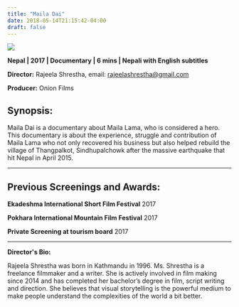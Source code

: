 ```yaml
---
title: "Maila Dai"
date: 2018-05-14T21:15:42-04:00
draft: false
---
```


![](/images/maila-dai.png)

**Nepal | 2017 | Documentary | 6 mins | Nepali with English subtitles**

**Director:** Rajeela Shrestha, email: rajeelashrestha@gmail.com

**Producer:** Onion Films

## Synopsis:

Maila Dai is a documentary about Maila Lama, who is considered a hero. This documentary is about the experience, struggle and contribution of Maila Lama who not only recovered his business but also helped rebuild the village of Thangpalkot, Sindhupalchowk after the massive earthquake that hit Nepal in April 2015. 

---

## Previous Screenings and Awards:

**Ekadeshma International Short Film Festival**  2017

**Pokhara International Mountain Film Festival** 2017

**Private Screening at tourism board** 2017 

---

**Director's Bio:**

Rajeela Shrestha was born in Kathmandu in 1996. Ms. Shrestha is a freelance filmmaker and a writer. She is actively involved in film making since 2014 and has completed her bachelor’s degree in film, script writing and direction. She believes that visual storytelling is the powerful medium to make people understand the complexities of the world a bit better.